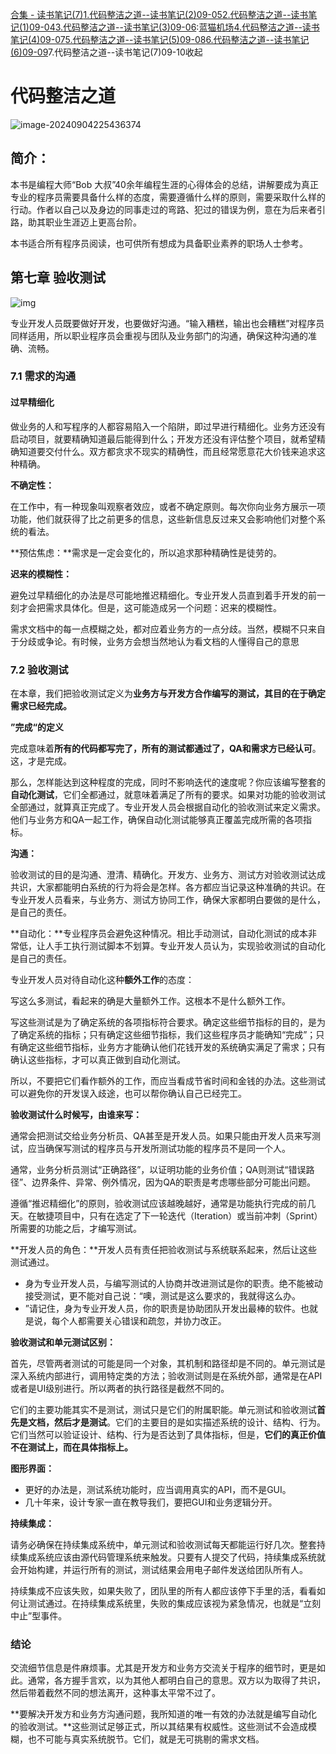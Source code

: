 [合集 \- 读书笔记(7\)](https://github.com)[1\.代码整洁之道\-\-读书笔记(2\)09\-05](https://github.com/TonyCode/p/18399331)[2\.代码整洁之道\-\-读书笔记(1\)09\-04](https://github.com/TonyCode/p/18397487)[3\.代码整洁之道\-\-读书笔记(3\)09\-06](https://github.com/TonyCode/p/18401189):[蓝猫机场](https://fenfang.org)[4\.代码整洁之道\-\-读书笔记(4\)09\-07](https://github.com/TonyCode/p/18402017)[5\.代码整洁之道\-\-读书笔记(5\)09\-08](https://github.com/TonyCode/p/18403662)[6\.代码整洁之道\-\-读书笔记(6\)09\-09](https://github.com/TonyCode/p/18405547)7\.代码整洁之道\-\-读书笔记(7\)09\-10收起
# 代码整洁之道


![image-20240904225436374](https://img2023.cnblogs.com/blog/3292471/202409/3292471-20240904225444350-116460863.png)


## 简介：


本书是编程大师“Bob 大叔”40余年编程生涯的心得体会的总结，讲解要成为真正专业的程序员需要具备什么样的态度，需要遵循什么样的原则，需要采取什么样的行动。作者以自己以及身边的同事走过的弯路、犯过的错误为例，意在为后来者引路，助其职业生涯迈上更高台阶。


本书适合所有程序员阅读，也可供所有想成为具备职业素养的职场人士参考。


## 第七章 验收测试


![img](https://img2023.cnblogs.com/blog/3292471/202409/3292471-20240910225533641-1139614314.png)


专业开发人员既要做好开发，也要做好沟通。“输入糟糕，输出也会糟糕”对程序员同样适用，所以职业程序员会重视与团队及业务部门的沟通，确保这种沟通的准确、流畅。


### 7\.1 需求的沟通


#### 过早精细化


做业务的人和写程序的人都容易陷入一个陷阱，即过早进行精细化。业务方还没有启动项目，就要精确知道最后能得到什么；开发方还没有评估整个项目，就希望精确知道要交付什么。双方都贪求不现实的精确性，而且经常愿意花大价钱来追求这种精确。


**不确定性：**


在工作中，有一种现象叫观察者效应，或者不确定原则。每次你向业务方展示一项功能，他们就获得了比之前更多的信息，这些新信息反过来又会影响他们对整个系统的看法。


**预估焦虑：**需求是一定会变化的，所以追求那种精确性是徒劳的。


**迟来的模糊性：**


避免过早精细化的办法是尽可能地推迟精细化。专业开发人员直到着手开发的前一刻才会把需求具体化。但是，这可能造成另一个问题：迟来的模糊性。


需求文档中的每一点模糊之处，都对应着业务方的一点分歧。当然，模糊不只来自于分歧或争论。有时候，业务方会想当然地认为看文档的人懂得自己的意思


### 7\.2 验收测试


在本章，我们把验收测试定义为**业务方与开发方合作编写的测试，其目的在于确定需求已经完成。**


**”完成“的定义**


完成意味着**所有的代码都写完了，所有的测试都通过了，QA和需求方已经认可**。这，才是完成。


那么，怎样能达到这种程度的完成，同时不影响迭代的速度呢？你应该编写整套的**自动化测试**，它们全都通过，就意味着满足了所有的要求。如果对功能的验收测试全部通过，就算真正完成了。专业开发人员会根据自动化的验收测试来定义需求。他们与业务方和QA一起工作，确保自动化测试能够真正覆盖完成所需的各项指标。


**沟通：**


验收测试的目的是沟通、澄清、精确化。开发方、业务方、测试方对验收测试达成共识，大家都能明白系统的行为将会是怎样。各方都应当记录这种准确的共识。在专业开发人员看来，与业务方、测试方协同工作，确保大家都明白要做的是什么，是自己的责任。


**自动化：**专业程序员会避免这种情况。相比手动测试，自动化测试的成本非常低，让人手工执行测试脚本不划算。专业开发人员认为，实现验收测试的自动化是自己的责任。


专业开发人员对待自动化这种**额外工作**的态度：


写这么多测试，看起来的确是大量额外工作。这根本不是什么额外工作。


写这些测试是为了确定系统的各项指标符合要求。确定这些细节指标的目的，是为了确定系统的指标；只有确定这些细节指标，我们这些程序员才能确知“完成”；只有确定这些细节指标，业务方才能确认他们花钱开发的系统确实满足了需求；只有确认这些指标，才可以真正做到自动化测试。


所以，不要把它们看作额外的工作，而应当看成节省时间和金钱的办法。这些测试可以避免你的开发误入歧途，也可以帮你确认自己已经完工。


**验收测试什么时候写，由谁来写：**


通常会把测试交给业务分析员、QA甚至是开发人员。如果只能由开发人员来写测试，应当确保写测试的程序员与开发所测试功能的程序员不是同一个人。


通常，业务分析员测试“正确路径”，以证明功能的业务价值；QA则测试“错误路径”、边界条件、异常、例外情况，因为QA的职责是考虑哪些部分可能出问题。


遵循“推迟精细化”的原则，验收测试应该越晚越好，通常是功能执行完成的前几天。在敏捷项目中，只有在选定了下一轮迭代（Iteration）或当前冲刺（Sprint）所需要的功能之后，才编写测试。


**开发人员的角色：**开发人员有责任把验收测试与系统联系起来，然后让这些测试通过。


* 身为专业开发人员，与编写测试的人协商并改进测试是你的职责。绝不能被动接受测试，更不能对自己说：“噢，测试是这么要求的，我就得这么办。
* ”请记住，身为专业开发人员，你的职责是协助团队开发出最棒的软件。也就是说，每个人都需要关心错误和疏忽，并协力改正。


**验收测试和单元测试区别：**


首先，尽管两者测试的可能是同一个对象，其机制和路径却是不同的。单元测试是深入系统内部进行，调用特定类的方法；验收测试则是在系统外部，通常是在API或者是UI级别进行。所以两者的执行路径是截然不同的。


它们的主要功能其实不是测试，测试只是它们的附属职能。单元测试和验收测试**首先是文档，然后才是测试**。它们的主要目的是如实描述系统的设计、结构、行为。它们当然可以验证设计、结构、行为是否达到了具体指标，但是，**它们的真正价值不在测试上，而在具体指标上。**


**图形界面：**


* 更好的办法是，测试系统功能时，应当调用真实的API，而不是GUI。
* 几十年来，设计专家一直在教导我们，要把GUI和业务逻辑分开。


**持续集成：**


请务必确保在持续集成系统中，单元测试和验收测试每天都能运行好几次。整套持续集成系统应该由源代码管理系统来触发。只要有人提交了代码，持续集成系统就会开始构建，并运行所有的测试，测试结果会用电子邮件发送给团队所有人。


持续集成不应该失败，如果失败了，团队里的所有人都应该停下手里的活，看看如何让测试通过。在持续集成系统里，失败的集成应该视为紧急情况，也就是“立刻中止”型事件。


### 结论


交流细节信息是件麻烦事。尤其是开发方和业务方交流关于程序的细节时，更是如此。通常，各方握手言欢，以为其他人都明白自己的意思。双方以为取得了共识，然后带着截然不同的想法离开，这种事太平常不过了。


**要解决开发方和业务方沟通问题，我所知道的唯一有效的办法就是编写自动化的验收测试。**这些测试足够正式，所以其结果有权威性。这些测试不会造成模糊，也不可能与真实系统脱节。它们，就是无可挑剔的需求文档。


